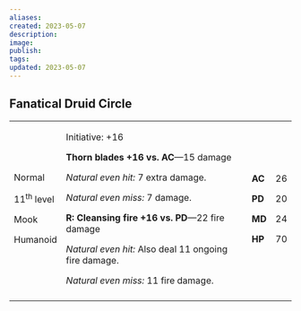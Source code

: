 ```yaml
---
aliases: 
created: 2023-05-07
description: 
image: 
publish: 
tags: 
updated: 2023-05-07
---
```


## Fanatical Druid Circle

<table>
<colgroup>
<col style="width: 16%" />
<col style="width: 72%" />
<col style="width: 5%" />
<col style="width: 5%" />
</colgroup>
<tbody>
<tr class="odd">
<td><p>Normal</p>
<p>11<sup>th</sup> level</p>
<p>Mook</p>
<p>Humanoid</p></td>
<td><p>Initiative: +16</p>
<p><strong>Thorn blades +16 vs. AC</strong>—15 damage</p>
<p><em>Natural even hit:</em> 7 extra damage.</p>
<p><em>Natural even miss:</em> 7 damage.</p>
<p><strong>R: Cleansing fire +16 vs. PD</strong>—22 fire damage</p>
<p><em>Natural even hit:</em> Also deal 11 ongoing fire damage.</p>
<p><em>Natural even miss:</em> 11 fire damage.</p></td>
<td><p><strong>AC</strong></p>
<p><strong>PD</strong></p>
<p><strong>MD</strong></p>
<p><strong>HP</strong></p></td>
<td><p>26</p>
<p>20</p>
<p>24</p>
<p>70</p></td>
</tr>
<tr class="even">
<td></td>
<td></td>
<td></td>
<td></td>
</tr>
</tbody>
</table>

